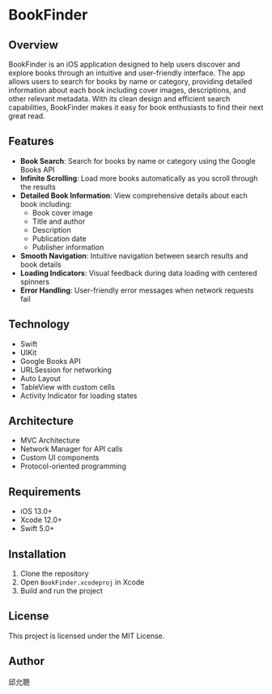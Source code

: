 # BookFinder

## Overview

BookFinder is an iOS application designed to help users discover and explore books through an intuitive and user-friendly interface. The app allows users to search for books by name or category, providing detailed information about each book including cover images, descriptions, and other relevant metadata. With its clean design and efficient search capabilities, BookFinder makes it easy for book enthusiasts to find their next great read.

## Features

- **Book Search**: Search for books by name or category using the Google Books API
- **Infinite Scrolling**: Load more books automatically as you scroll through the results
- **Detailed Book Information**: View comprehensive details about each book including:
  - Book cover image
  - Title and author
  - Description
  - Publication date
  - Publisher information
- **Smooth Navigation**: Intuitive navigation between search results and book details
- **Loading Indicators**: Visual feedback during data loading with centered spinners
- **Error Handling**: User-friendly error messages when network requests fail

## Technology

- Swift
- UIKit
- Google Books API
- URLSession for networking
- Auto Layout
- TableView with custom cells
- Activity Indicator for loading states

## Architecture

- MVC Architecture
- Network Manager for API calls
- Custom UI components
- Protocol-oriented programming

## Requirements

- iOS 13.0+
- Xcode 12.0+
- Swift 5.0+

## Installation

1. Clone the repository
2. Open `BookFinder.xcodeproj` in Xcode
3. Build and run the project

## License

This project is licensed under the MIT License.

## Author

邱允聰
